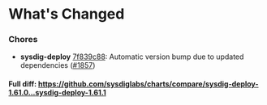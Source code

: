 # What's Changed

### Chores
- **sysdig-deploy** [7f839c88](https://github.com/sysdiglabs/charts/commit/7f839c882557ea5acf6ea6f1dbaf495e8ee14714): Automatic version bump due to updated dependencies ([#1857](https://github.com/sysdiglabs/charts/issues/1857))
#### Full diff: https://github.com/sysdiglabs/charts/compare/sysdig-deploy-1.61.0...sysdig-deploy-1.61.1
